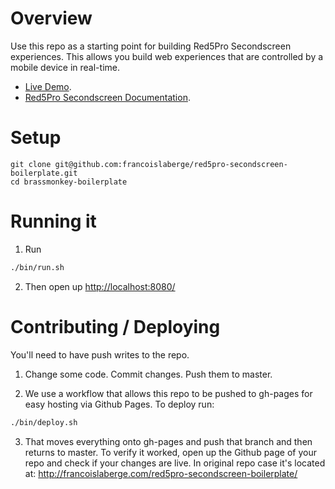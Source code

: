 # Overview
Use this repo as a starting point for building Red5Pro Secondscreen experiences.
This allows you build web experiences that are controlled by a mobile device in real-time.

  - [Live Demo](http://francoislaberge.com/red5pro-secondscreen-boilerplate/).
  - [Red5Pro Secondscreen Documentation](http://red5pro.com/docs/secondscreen/html5/).

# Setup

    git clone git@github.com:francoislaberge/red5pro-secondscreen-boilerplate.git
    cd brassmonkey-boilerplate

# Running it


1. Run
```bash
./bin/run.sh
```
2. Then open up [http://localhost:8080/](http:localhost:8080/)

# Contributing / Deploying
You'll need to have push writes to the repo.

1. Change some code. Commit changes. Push them to master.

2. We use a workflow that allows this repo to be pushed to gh-pages for easy hosting via
Github Pages. To deploy run:

```bash
./bin/deploy.sh
```

3. That moves everything onto gh-pages and push that branch and then returns to master.
To verify it worked, open up the Github page of your repo and check if your changes are live.
In original repo case it's located at: http://francoislaberge.com/red5pro-secondscreen-boilerplate/
